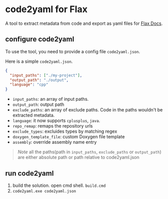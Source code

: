 # code2yaml for Flax
A tool to extract metadata from code and export as yaml files for [Flax Docs](https://docs.flaxengine.com/).

## configure code2yaml
To use the tool, you need to provide a config file `code2yaml.json`.

Here is a simple `code2yaml.json`.

```json
{
  "input_paths": ["./my-project"],
  "output_path": "./output",
  "language": "cpp"
}
```

* `input_paths`: an array of input paths.
* `output_path`: output path
* `exclude_paths`: an array of exclude paths. Code in the paths wouldn't be extracted metadata.
* `language`: it now supports `cplusplus`, `java`.
* `repo_remap`: remaps the repository urls
* `exclude_types`: excluides types by matching regex
* `doxygen_template_file`: custom Doxygen file template
* `assembly`: override assembly name entry

> *Note*
> all the paths(path in `input_paths`, `exclude_paths` or `output_path`) are either absolute path or path relative to code2yaml.json

## run code2yaml
1. build the solution.
   open cmd shell. `build.cmd`
2. `code2yaml.exe code2yaml.json`

